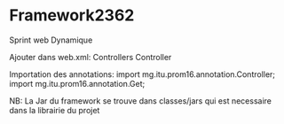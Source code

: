 # Framework2362
Sprint web Dynamique

Ajouter dans web.xml:
    <init-param>
        <param-name>Controllers</param-name>
        <param-value>Controller</param-value>
    </init-param>

Importation des annotations:
    import mg.itu.prom16.annotation.Controller;
    import mg.itu.prom16.annotation.Get;

NB: La Jar du framework se trouve dans classes/jars qui est necessaire dans la librairie du projet